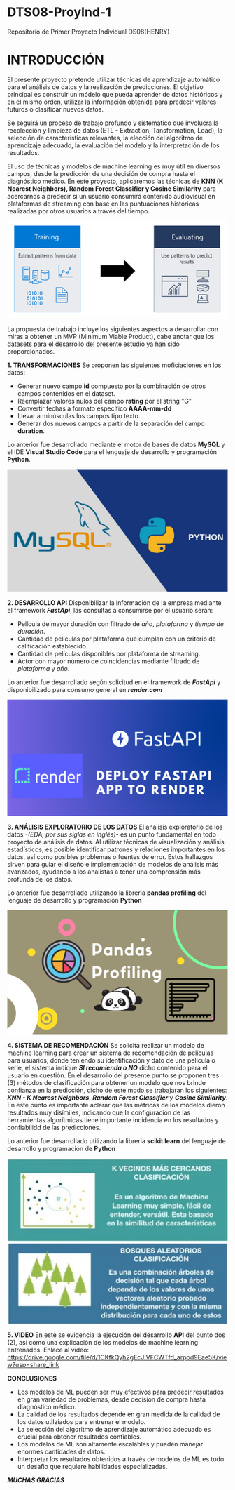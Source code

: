 # DTS08-ProyInd-1
Repositorio de Primer Proyecto Individual DS08(HENRY)

# INTRODUCCIÓN
El presente proyecto pretende utilizar técnicas de aprendizaje automático para el análisis de datos y la realización de predicciones. El objetivo principal es construir un módelo que pueda aprender de datos históricos y en el mismo orden, utilizar la información obtenida para predecir valores futuros o clasificar nuevos datos.

Se seguirá un proceso de trabajo profundo y sistemático que involucra la recolección y limpieza de datos (ETL - Extraction, Tansformation, Load), la selección de características relevantes, la elección del algoritmo de aprendizaje adecuado, la evaluación del modelo y la interpretación de los resultados.

El uso de técnicas y modelos de machine learning es muy útil en diversos campos, desde la predicción de una decisión de compra hasta el diagnóstico médico. En este proyecto, aplicaremos las técnicas de **KNN (K Nearest Neighbors), Random Forest Classifier y Cosine Similarity** para acercarnos a predecir si un usuario consumirá contenido audiovisual en plataformas de streaming con base en las puntuaciones históricas realizadas por otros usuarios a través del tiempo.

![](https://github.com/hoyped/DTS08-ProyInd-1/blob/main/_src/01.png)

La propuesta de trabajo incluye los siguientes aspectos a desarrollar con miras a obtener un MVP (Minimum Viable Product), cabe anotar que los datasets para el desarrollo del presente estudio ya han sido proporcionados.

**1. TRANSFORMACIONES**
Se proponen las siguientes moficiaciones en los datos:
-   Generar nuevo campo **id** compuesto por la combinación de otros campos contenidos en el dataset.
-   Reemplazar valores nulos del campo **rating** por el string "G"
-   Convertir fechas a formato específico **AAAA-mm-dd**
-   Llevar a minúsculas los campos tipo texto.
-   Generar dos nuevos campos a partir de la separación del campo **duration**.

Lo anterior fue desarrollado mediante el motor de bases de datos **MySQL** y el IDE **Visual Studio Code** para el lenguaje de desarrollo y programación **Python**.

![](https://github.com/hoyped/DTS08-ProyInd-1/blob/main/_src/02.jpg)

**2. DESARROLLO API**
Disponibilizar la información de la empresa mediante el framework ***FastApi***, las consultas a consumirse por el usuario serán:
-   Película de mayor duración con filtrado de *año*, *plataforma* y *tiempo de duración*.
-   Cantidad de películas por plataforma que cumplan con un criterio de calificación establecido.
-   Cantidad de películas disponibles por plataforma de streaming.
-   Actor con mayor número de coincidencias mediante filtrado de *plataforma* y *año*.

Lo anterior fue desarrollado según solicitud en el framework de ***FastApi*** y disponibilizado para consumo general en ***render.com***

![](https://github.com/hoyped/DTS08-ProyInd-1/blob/main/_src/03.png)

**3. ANÁLISIS EXPLORATORIO DE LOS DATOS**
El análisis exploratorio de los datos *-(EDA, por sus siglas en inglés)-* es un punto fundamental en todo proyecto de análisis de datos. Al utilizar técnicas de visualización y análisis estadísticos, es posible identificar patrones y relaciones importantes en los datos, así como posibles problemas o fuentes de error. Estos hallazgos sirven para guiar el diseño e implementación de modelos de análisis más avanzados, ayudando a los analistas a tener una comprensión más profunda de los datos.

Lo anterior fue desarrollado utilizando la libreria **pandas profiling** del lenguaje de desarrollo y programación **Python**

![](https://github.com/hoyped/DTS08-ProyInd-1/blob/main/_src/04.png)

**4. SISTEMA DE RECOMENDACIÓN**
Se solicita realizar un modelo de machine learning para crear un sistema de recomendación de películas para usuarios, donde teniendo su identificación y dato de una película o serie, el sistema indique ***SI recomienda o NO*** dicho contenido para el usuario en cuestión.
En el desarrollo del presente punto se proponen tres (3) métodos de clasificación para obtener un modelo que nos brinde confianza en la predicción, dicho de este modo se trabajaran los siguientes: ***KNN - K Nearest Neighbors***, ***Random Forest Classifier*** y ***Cosine Similarity***.
En este punto es importante aclarar que las métricas de los módelos dieron resultados muy disímiles, indicando que la configuración de las herramientas algorítmicas tiene importante incidencia en los resultados y confiabilidd de las predicciones.

Lo anterior fue desarrollado utilizando la libreria **scikit learn** del lenguaje de desarrollo y programación de **Python**

![](https://github.com/hoyped/DTS08-ProyInd-1/blob/main/_src/07.JPG)
![](https://github.com/hoyped/DTS08-ProyInd-1/blob/main/_src/08.JPG)

**5. VIDEO**
En este se evidencia la ejecución del desarrollo **API** del punto dos (2), así como una explicación de los modelos de machine learning entrenados.
Enlace al video:
https://drive.google.com/file/d/1CKfkQyh2gEcJIVFCWTfd_arpod9Eae5K/view?usp=share_link


**CONCLUSIONES**
-   Los modelos de ML pueden ser muy efectivos para predecir resultados en gran variedad de problemas, desde decisión de compra hasta diagnóstico médico.
-   La calidad de los resultados depende en gran medida de la calidad de los datos utilziados para entrenar el modelo.
-   La selección del algoritmo de aprendizaje automático adecuado es crucial para obtener resultados confiables.
-   Los modelos de ML son altamente escalables y pueden manejar enormes cantidades de datos.
-   Interpretar los resultados obtenidos a través de modelos de ML es todo un desafio que requiere habilidades especializadas.


***MUCHAS GRACIAS***
